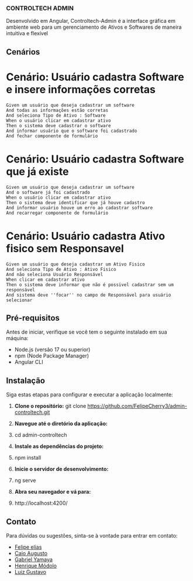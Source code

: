### CONTROLTECH ADMIN

Desenvolvido em Angular, Controltech-Admin é a interface gráfica em ambiente web para um gerenciamento de Ativos e Softwares de maneira intuitíva e flexível 

## Cenários 


# Cenário: Usuário cadastra Software e insere informações corretas

 
    Given um usuário que deseja cadastrar um software
    And todas as informações estão corretas
    And seleciona Tipo de Ativo : Software
    When o usuário clicar em cadastrar ativo
    Then o sistema deve cadastrar o software 
    And informar usuário que o software foi cadastrado
    And fechar componente de formulário

# Cenário: Usuário cadastra Software que já existe


    Given um usuário que deseja cadastrar um software
    And o software já foi cadastrado
    When o usuário clicar em cadastrar ativo
    Then o sistema deve identificar que já houve cadastro 
    And informar usuário houve um erro ao cadastrar software
    And recarregar componente de formulário

# Cenário: Usuário cadastra Ativo fisico sem Responsavel


    Given um usuário que deseja cadastrar um Ativo Fisico
    And seleciona Tipo de Ativo : Ativo Fisico
    And não seleciona Usuário Responsável
    When clicar em cadastrar ativo
    Then o sistema deve informar que não é possivel cadastrar sem um responsável
    And sistema deve ''focar'' no campo de Responsável para usuário selecionar

## Pré-requisitos

Antes de iniciar, verifique se você tem o seguinte instalado em sua máquina:

- Node.js (versão 17 ou superior)
- npm (Node Package Manager)
- Angular CLI

## Instalação

Siga estas etapas para configurar e executar a aplicação localmente:

1. **Clone o repositório:**
git clone https://github.com/FelipeCherry3/admin-controltech.git

2. **Navegue até o diretório da aplicação:**
3. cd admin-controltech
4. **Instale as dependências do projeto:**
5. npm install
6.  **Inicie o servidor de desenvolvimento:**
7.  ng serve
8.  **Abra seu navegador e vá para:**
9.  http://localhost:4200/


## Contato

Para dúvidas ou sugestões, sinta-se à vontade para entrar em contato:

- [Felipe elias](mailto:224475@facens.br)
- [Caio Augusto](mailto:224120@facens.br)
- [Gabriel Yamaya](mailto:212065@facens.br)
- [Henrique Módolo](mailto:223865@facens.br)
- [Luiz Gustavo](mailto:223608@facens.br)


